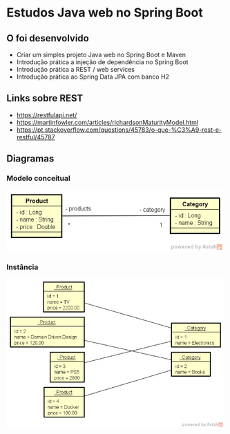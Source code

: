# Estudos Java web no Spring Boot

## O foi desenvolvido
- Criar um simples projeto Java web no Spring Boot e Maven
- Introdução prática a injeção de dependência no Spring Boot
- Introdução prática a REST / web services
- Introdução prática ao Spring Data JPA com banco H2

## Links sobre REST
- https://restfulapi.net/
- https://martinfowler.com/articles/richardsonMaturityModel.html
- https://pt.stackoverflow.com/questions/45783/o-que-%C3%A9-rest-e-restful/45787

## Diagramas

### Modelo conceitual

![myImage](https://github.com/VagnerBelfort/RestWithSpringBoot/blob/main/trainingspringboot/domain-model.png)

### Instância

![myImage](https://github.com/VagnerBelfort/RestWithSpringBoot/blob/main/trainingspringboot/domain-instance.png)
